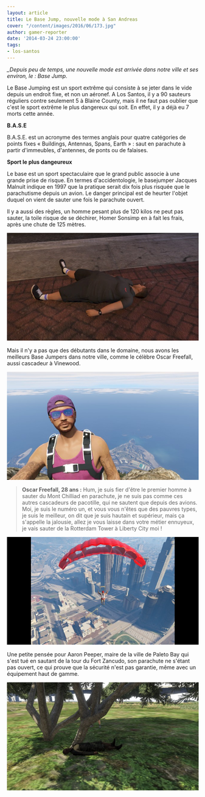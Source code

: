 ```yaml
---
layout: article
title: Le Base Jump, nouvelle mode à San Andreas
cover: "/content/images/2016/06/173.jpg"
author: gamer-reporter
date: '2014-03-24 23:00:00'
tags:
- los-santos
---
```


_\_Depuis peu de temps, une nouvelle mode est arrivée dans notre ville et ses environ, le : Base Jump._

Le Base Jumping est un sport extrême qui consiste à se jeter dans le vide depuis un endroit fixe, et non un aéronef. A Los Santos, il y a 90 sauteurs réguliers contre seulement 5 à Blaine County, mais il ne faut pas oublier que c'est le sport extrême le plus dangereux qui soit. En effet, il y a déjà eu 7 morts cette année.

**B.A.S.E**

B.A.S.E. est un acronyme des termes anglais pour quatre catégories de points fixes « Buildings, Antennas, Spans, Earth » : saut en parachute à partir d'immeubles, d'antennes, de ponts ou de falaises.

**Sport le plus dangeureux**

Le base est un sport spectaculaire que le grand public associe à une grande prise de risque. En termes d'accidentologie, le basejumper Jacques Malnuit indique en 1997 que la pratique serait dix fois plus risquée que le parachutisme depuis un avion. Le danger principal est de heurter l'objet duquel on vient de sauter une fois le parachute ouvert.

Il y a aussi des règles, un homme pesant plus de 120 kilos ne peut pas sauter, la toile risque de se déchirer, Homer Sonsimp en à fait les frais, après une chute de 125 mètres.

![Homer Sonsimp après une chute de 125 mètres.](  /content/images/2016/06/nfpweifpw.jpg)

Mais il n'y a pas que des débutants dans le domaine, nous avons les meilleurs Base Jumpers dans notre ville, comme le célèbre Oscar Freefall, aussi cascadeur à Vinewood.

![Oscar Freefall.](  /content/images/2016/06/Base%20Jump%202.jpg)

> **Oscar Freefall, 28 ans :** Hum, je suis fier d'être le premier homme à sauter du Mont Chilliad en parachute, je ne suis pas comme ces autres cascadeurs de pacotille, qui ne sautent que depuis des avions. Moi, je suis le numéro un, et vous vous n'êtes que des pauvres types, je suis le meilleur, on dit que je suis hautain et supérieur, mais ça s'appelle la jalousie, allez je vous laisse dans votre métier ennuyeux, je vais sauter de la Rotterdam Tower à Liberty City moi !

![Saut depuis le dirigeable.](  /content/images/2016/06/Base%20Jump%201.jpg)

Une petite pensée pour Aaron Peeper, maire de la ville de Paleto Bay qui s'est tué en sautant de la tour du Fort Zancudo, son parachute ne s'étant pas ouvert, ce qui prouve que la sécurité n'est pas garantie, même avec un équipement haut de gamme.

![](  /content/images/2016/06/fnmwpfw.jpg)

<!--kg-card-end: markdown-->
